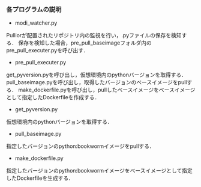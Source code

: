 ### 各プログラムの説明
- modi_watcher.py

Pulliorが配置されたリポジトリ内の監視を行い，.pyファイルの保存を検知する．
保存を検知した場合，pre_pull_baseimageフォルダ内のpre_pull_executer.pyを呼び出す．

- pre_pull_executer.py

get_pyversion.pyを呼び出し，仮想環境内のpythonバージョンを取得する．
pull_baseimage.pyを呼び出し，取得したバージョンのベースイメージをpullする．
make_dockerfile.pyを呼び出し，pullしたベースイメージをベースイメージとして指定したDockerfileを作成する．

- get_pyversion.py

仮想環境内のpythonバージョンを取得する．

- pull_baseimage.py

指定したバージョンのpython:bookwormイメージをpullする．

- make_dockerfile.py

指定したバージョンのpython:bookwormイメージをベースイメージとして指定したDockerfileを生成する．
